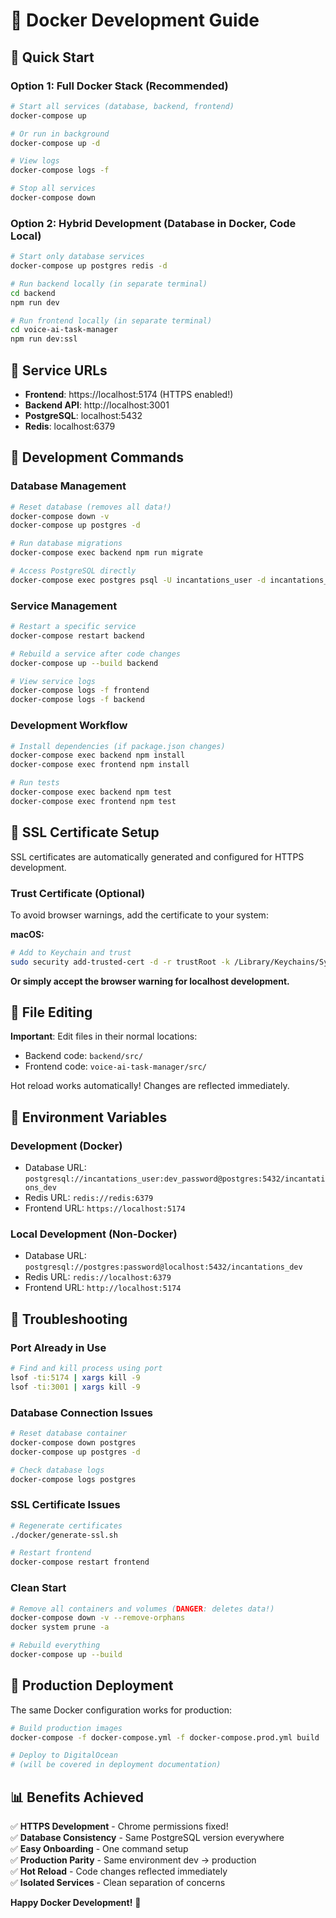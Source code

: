 # 🐳 Docker Development Guide

## 🚀 **Quick Start**

### **Option 1: Full Docker Stack (Recommended)**
```bash
# Start all services (database, backend, frontend)
docker-compose up

# Or run in background
docker-compose up -d

# View logs
docker-compose logs -f

# Stop all services
docker-compose down
```

### **Option 2: Hybrid Development (Database in Docker, Code Local)**
```bash
# Start only database services
docker-compose up postgres redis -d

# Run backend locally (in separate terminal)
cd backend
npm run dev

# Run frontend locally (in separate terminal)  
cd voice-ai-task-manager
npm run dev:ssl
```

## 🔗 **Service URLs**

- **Frontend**: https://localhost:5174 (HTTPS enabled!)
- **Backend API**: http://localhost:3001
- **PostgreSQL**: localhost:5432
- **Redis**: localhost:6379

## 🔧 **Development Commands**

### **Database Management**
```bash
# Reset database (removes all data!)
docker-compose down -v
docker-compose up postgres -d

# Run database migrations
docker-compose exec backend npm run migrate

# Access PostgreSQL directly
docker-compose exec postgres psql -U incantations_user -d incantations_dev
```

### **Service Management**
```bash
# Restart a specific service
docker-compose restart backend

# Rebuild a service after code changes
docker-compose up --build backend

# View service logs
docker-compose logs -f frontend
docker-compose logs -f backend
```

### **Development Workflow**
```bash
# Install dependencies (if package.json changes)
docker-compose exec backend npm install
docker-compose exec frontend npm install

# Run tests
docker-compose exec backend npm test
docker-compose exec frontend npm test
```

## 🔐 **SSL Certificate Setup**

SSL certificates are automatically generated and configured for HTTPS development.

### **Trust Certificate (Optional)**
To avoid browser warnings, add the certificate to your system:

**macOS:**
```bash
# Add to Keychain and trust
sudo security add-trusted-cert -d -r trustRoot -k /Library/Keychains/System.keychain docker/ssl/localhost-cert.pem
```

**Or simply accept the browser warning for localhost development.**

## 📁 **File Editing**

**Important**: Edit files in their normal locations:
- Backend code: `backend/src/`
- Frontend code: `voice-ai-task-manager/src/`

Hot reload works automatically! Changes are reflected immediately.

## 🔧 **Environment Variables**

### **Development (Docker)**
- Database URL: `postgresql://incantations_user:dev_password@postgres:5432/incantations_dev`
- Redis URL: `redis://redis:6379`
- Frontend URL: `https://localhost:5174`

### **Local Development (Non-Docker)**
- Database URL: `postgresql://postgres:password@localhost:5432/incantations_dev`
- Redis URL: `redis://localhost:6379`
- Frontend URL: `http://localhost:5174`

## 🐛 **Troubleshooting**

### **Port Already in Use**
```bash
# Find and kill process using port
lsof -ti:5174 | xargs kill -9
lsof -ti:3001 | xargs kill -9
```

### **Database Connection Issues**
```bash
# Reset database container
docker-compose down postgres
docker-compose up postgres -d

# Check database logs
docker-compose logs postgres
```

### **SSL Certificate Issues**
```bash
# Regenerate certificates
./docker/generate-ssl.sh

# Restart frontend
docker-compose restart frontend
```

### **Clean Start**
```bash
# Remove all containers and volumes (DANGER: deletes data!)
docker-compose down -v --remove-orphans
docker system prune -a

# Rebuild everything
docker-compose up --build
```

## 🚀 **Production Deployment**

The same Docker configuration works for production:

```bash
# Build production images
docker-compose -f docker-compose.yml -f docker-compose.prod.yml build

# Deploy to DigitalOcean
# (will be covered in deployment documentation)
```

## 📊 **Benefits Achieved**

✅ **HTTPS Development** - Chrome permissions fixed!  
✅ **Database Consistency** - Same PostgreSQL version everywhere  
✅ **Easy Onboarding** - One command setup  
✅ **Production Parity** - Same environment dev → production  
✅ **Hot Reload** - Code changes reflected immediately  
✅ **Isolated Services** - Clean separation of concerns

**Happy Docker Development!** 🎉
